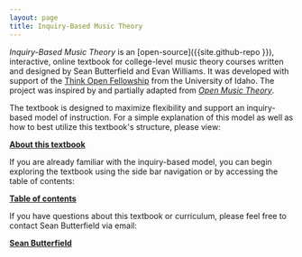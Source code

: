 ```yaml
---
layout: page
title: Inquiry-Based Music Theory
---
```


*Inquiry-Based Music Theory* is an [open-source]({{site.github-repo }}), interactive, online textbook for college-level music theory courses written and designed by Sean Butterfield and Evan Williams.
It was developed with support of the [Think Open Fellowship](https://open.lib.uidaho.edu/) from the University of Idaho. 
The project was inspired by and partially adapted from [*Open Music Theory*](http://openmusictheory.com/).

The textbook is designed to maximize flexibility and support an inquiry-based model of instruction. For a simple explanation of this model as well as how to best utilize this textbook's structure, please view:

[**About this textbook**]({{site.baseurl}}about.md)

If you are already familiar with the inquiry-based model, you can begin exploring the textbook using the side bar navigation or by accessing the table of contents:

[**Table of contents**]({{site.baseurl}}toc.md)

If you have questions about this textbook or curriculum, please feel free to contact Sean Butterfield via email:

[**Sean Butterfield**](mailto://sbutterfield@uidaho.edu)